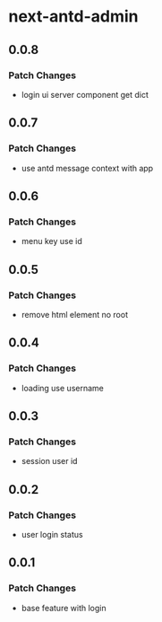 # next-antd-admin

## 0.0.8

### Patch Changes

- login ui server component get dict

## 0.0.7

### Patch Changes

- use antd message context with app

## 0.0.6

### Patch Changes

- menu key use id

## 0.0.5

### Patch Changes

- remove html element no root

## 0.0.4

### Patch Changes

- loading use username

## 0.0.3

### Patch Changes

- session user id

## 0.0.2

### Patch Changes

- user login status

## 0.0.1

### Patch Changes

- base feature with login
